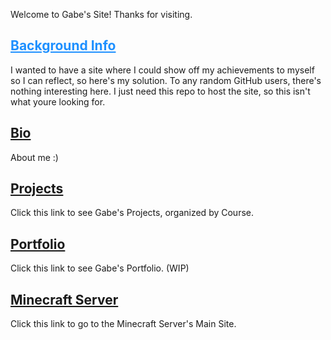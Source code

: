 Welcome to Gabe's Site!
Thanks for visiting.

## <span style="color:dodgerblue"><u>Background Info</u></span>
I wanted to have a site where I could show off my achievements to myself so I can reflect, so here's my solution. To any random GitHub users, there's nothing interesting here. I just need this repo to host the site, so this isn't what youre looking for.

## [Bio](bio)
About me :)

## [Projects](/Projects)
Click this link to see Gabe's Projects, organized by Course.

## [Portfolio](/Portfolio)
Click this link to see Gabe's Portfolio. (WIP)


## [Minecraft Server](/MinecraftServer)
Click this link to go to the Minecraft Server's Main Site.


